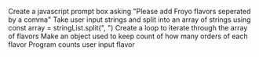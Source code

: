Create a javascript prompt box asking "Please add Froyo flavors seperated by a comma"
Take user input strings and split into an array of strings using const array = stringList.split(", ")
Create a loop to iterate through the array of flavors
Make an object used to keep count of how many orders of each flavor
Program counts user input flavor